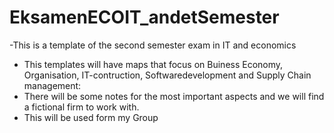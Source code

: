# EksamenECOIT_andetSemester

-This is a template of the second semester exam in IT and economics 
- This templates will have maps that focus on Buiness Economy, Organisation, IT-contruction, Softwaredevelopment and Supply Chain management: 
- There will be some notes for the most important aspects and we will find a fictional firm to work with. 
- This will be used form my Group 
